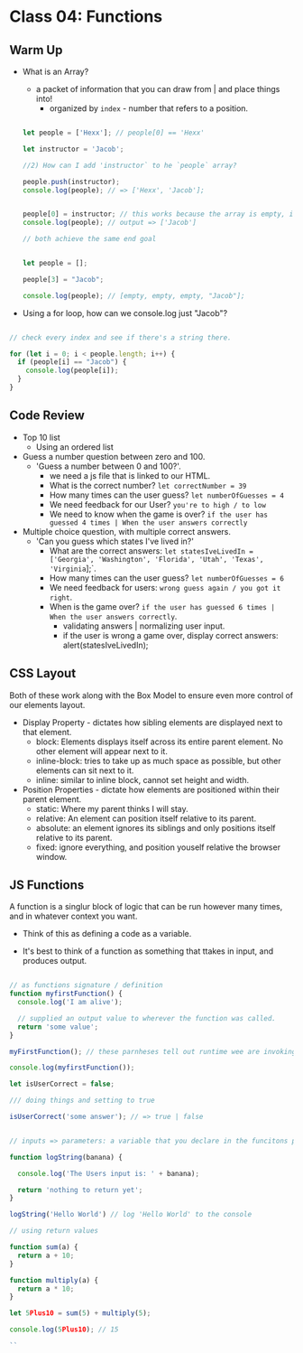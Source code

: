 # Class 04: Functions

## Warm Up

* What is an Array?
   * a packet of information that you can draw from | and place things into!
     * organized by `index` - number that refers to a position.

  ```js

  let people = ['Hexx']; // people[0] == 'Hexx'

  let instructor = 'Jacob';

  //2) How can I add 'instructor` to he `people` array? 

  people.push(instructor);
  console.log(people); // => ['Hexx', 'Jacob'];


  people[0] = instructor; // this works because the array is empty, if
  console.log(people); // output => ['Jacob']

  // both achieve the same end goal


  ```

  ```js

  let people = [];

  people[3] = "Jacob";

  console.log(people); // [empty, empty, empty, "Jacob"];

  ```

* Using a for loop, how can we console.log just "Jacob"?

```js

// check every index and see if there's a string there.

for (let i = 0; i < people.length; i++) {
  if (people[i] == "Jacob") {
    console.log(people[i]);
  } 
}

```

## Code Review

* Top 10 list
  * Using an ordered list
* Guess a number question between zero and 100.
  * 'Guess a number between 0 and 100?'.
    * we need a js file that is linked to our HTML.
    * What is the correct number? `let correctNumber = 39`
    * How many times can the user guess? `let numberOfGuesses = 4`
    * We need feedback for our User?  `you're to high / to low`
    * We need to know when the game is over?  `if the user has guessed 4 times | When the user answers correctly`
* Multiple choice question, with multiple correct answers.
  * 'Can you guess which states I've lived in?'
    * What are the correct answers: `let statesIveLivedIn = ['Georgia', 'Washington', 'Florida', 'Utah', 'Texas', 'Virginia`];`.
    * How many times can the user guess? `let numberOfGuesses = 6`
    * We need feedback for users: `wrong guess again / you got it right`.
    * When is the game over? `if the user has guessed 6 times | When the user answers correctly`.
      * validating answers | normalizing user input.
      * if the user is wrong a game over, display correct answers: alert(statesIveLivedIn);

## CSS Layout

Both of these work along with the Box Model to ensure even more control of our elements layout.
  
* Display Property - dictates how sibling elements are displayed next to that element.
  * block: Elements displays itself across its entire parent element. No other element will appear next to it.
  * inline-block: tries to take up as much space as possible, but other elements can sit next to it.
  * inline: similar to inline block, cannot set height and width.
* Position Properties - dictate how elements are positioned within their parent element.
  * static: Where my parent thinks I will stay.
  * relative: An element can position itself relative to its parent.
  * absolute: an element ignores its siblings and only positions itself relative to its parent.
  * fixed: ignore everything, and position youself relative the browser window.

## JS Functions

A function is a singlur block of logic that can be run however many times, and in whatever context you want.
  
* Think of this as defining a code as a variable.

* It's best to think of a function as something that ttakes in input, and produces output.

```js

// as functions signature / definition
function myfirstFunction() {
  console.log('I am alive');

  // supplied an output value to wherever the function was called.
  return 'some value';
}

myFirstFunction(); // these parnheses tell out runtime wee are invoking.

console.log(myfirstFunction());

let isUserCorrect = false;

/// doing things and setting to true

isUserCorrect('some answer'); // => true | false


// inputs => parameters: a variable that you declare in the funcitons parentheses

function logString(banana) {

  console.log('The Users input is: ' + banana);

  return 'nothing to return yet';
}

logString('Hello World') // log 'Hello World' to the console

// using return values

function sum(a) {
  return a + 10;
}

function multiply(a) {
  return a * 10;
}

let 5Plus10 = sum(5) + multiply(5);

console.log(5Plus10); // 15

``
